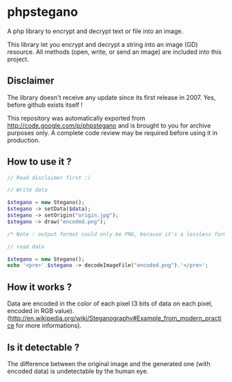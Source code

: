 # phpstegano

A php library to encrypt and decrypt text or file into an image.

This library let you encrypt and decrypt a string into an image (GD) resource. 
All methods (open, write, or send an image) are included into this project.

## Disclaimer

The library doesn't receive any update since its first release in 2007. Yes, before github exists itself !

This repository was automatically exported from http://code.google.com/p/phpstegano and is brought to you for archive purposes only. A complete code review may be required before using it in production.

## How to use it ?

```php
// Read disclaimer first :)

// Write data

$stegano = new Stegano();
$stegano -> setData($data);
$stegano -> setOrigin("origin.jpg");
$stegano -> draw("encoded.png");

/* Note : output format could only be PNG, because it's a lossless format. */

// read data

$stegano = new Stegano();
echo '<pre>'.$stegano -> decodeImageFile("encoded.png").'</pre>';
```

## How it works ?

Data are encoded in the color of each pixel (3 bits of data on each pixel, encoded in RGB value). (http://en.wikipedia.org/wiki/Steganography#Example_from_modern_practice for more informations). 

## Is it detectable ?

The difference between the original image and the generated one (with encoded data) is undetectable by the human eye.

